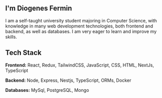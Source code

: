 
## I'm Diogenes Fermin
I am a self-taught university student majoring in Computer Science, with knowledge in many web development technologies, both frontend and backend, as well as databases. I am very eager to learn and improve my skills.

## Tech Stack

**Frontend:** React, Redux, TailwindCSS, JavaScript, CSS, HTML, NextJs, TypeScript

**Backend:** Node, Express, Nestjs, TypeScript, ORMs, Docker

**Databases:** MySql, PostgreSQL, Mongo

